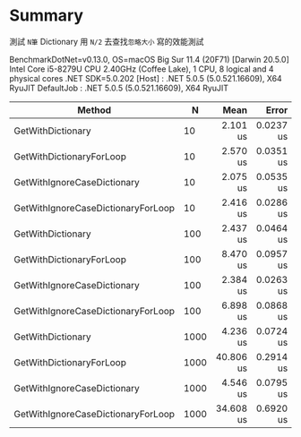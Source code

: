 # Summary

測試 `N筆` Dictionary 用 `N/2` 去查找`忽略大小` 寫的效能測試

BenchmarkDotNet=v0.13.0, OS=macOS Big Sur 11.4 (20F71) [Darwin 20.5.0]
Intel Core i5-8279U CPU 2.40GHz (Coffee Lake), 1 CPU, 8 logical and 4 physical cores
.NET SDK=5.0.202
  [Host]     : .NET 5.0.5 (5.0.521.16609), X64 RyuJIT
  DefaultJob : .NET 5.0.5 (5.0.521.16609), X64 RyuJIT

|                             Method |    N |      Mean |     Error |    StdDev |    Median | Rank |
|----------------------------------- |----- |----------:|----------:|----------:|----------:|-----:|
|                  GetWithDictionary |   10 |  2.101 us | 0.0237 us | 0.0198 us |  2.102 us |    2 |
|           GetWithDictionaryForLoop |   10 |  2.570 us | 0.0351 us | 0.0328 us |  2.566 us |    4 |
|        GetWithIgnoreCaseDictionary |   10 |  2.075 us | 0.0535 us | 0.1420 us |  2.028 us |    1 |
| GetWithIgnoreCaseDictionaryForLoop |   10 |  2.416 us | 0.0286 us | 0.0268 us |  2.428 us |    3 |
|                  GetWithDictionary |  100 |  2.437 us | 0.0464 us | 0.0411 us |  2.434 us |    3 |
|           GetWithDictionaryForLoop |  100 |  8.470 us | 0.0957 us | 0.0895 us |  8.484 us |    8 |
|        GetWithIgnoreCaseDictionary |  100 |  2.384 us | 0.0263 us | 0.0246 us |  2.384 us |    3 |
| GetWithIgnoreCaseDictionaryForLoop |  100 |  6.898 us | 0.0868 us | 0.0725 us |  6.899 us |    7 |
|                  GetWithDictionary | 1000 |  4.236 us | 0.0724 us | 0.0677 us |  4.246 us |    5 |
|           GetWithDictionaryForLoop | 1000 | 40.806 us | 0.2914 us | 0.2584 us | 40.773 us |   10 |
|        GetWithIgnoreCaseDictionary | 1000 |  4.546 us | 0.0795 us | 0.0704 us |  4.550 us |    6 |
| GetWithIgnoreCaseDictionaryForLoop | 1000 | 34.608 us | 0.6920 us | 1.5190 us | 34.706 us |    9 |
